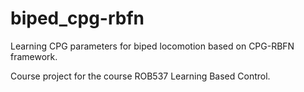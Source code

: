# biped_cpg-rbfn

Learning CPG parameters for biped locomotion based on CPG-RBFN framework.

Course project for the course ROB537 Learning Based Control.
